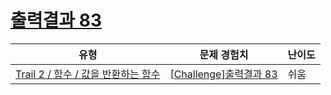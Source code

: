 # [출력결과 83](https://en.codetree.ai/trails/complete/curated-cards/challenge-reading-k201840)

|유형|문제 경험치|난이도|
|---|---|---|
|[Trail 2 / 함수 / 값을 반환하는 함수](https://www.codetree.ai/trail-info/novice-mid/)|[[Challenge]출력결과 83](https://www.codetree.ai/trails/complete/curated-cards/challenge-reading-k201840/)|쉬움|

